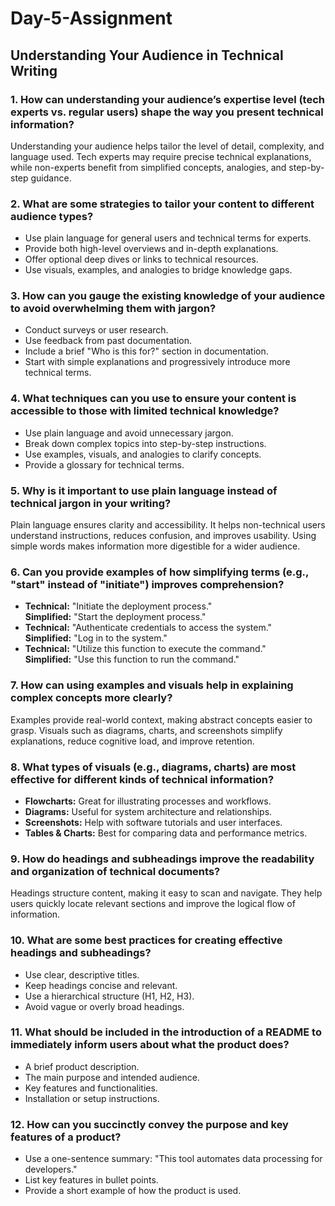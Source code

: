 # Day-5-Assignment
## Understanding Your Audience in Technical Writing

### 1. How can understanding your audience’s expertise level (tech experts vs. regular users) shape the way you present technical information?  
Understanding your audience helps tailor the level of detail, complexity, and language used. Tech experts may require precise technical explanations, while non-experts benefit from simplified concepts, analogies, and step-by-step guidance.

### 2. What are some strategies to tailor your content to different audience types?  
- Use plain language for general users and technical terms for experts.  
- Provide both high-level overviews and in-depth explanations.  
- Offer optional deep dives or links to technical resources.  
- Use visuals, examples, and analogies to bridge knowledge gaps.  

### 3. How can you gauge the existing knowledge of your audience to avoid overwhelming them with jargon?  
- Conduct surveys or user research.  
- Use feedback from past documentation.  
- Include a brief "Who is this for?" section in documentation.  
- Start with simple explanations and progressively introduce more technical terms.  

### 4. What techniques can you use to ensure your content is accessible to those with limited technical knowledge?  
- Use plain language and avoid unnecessary jargon.  
- Break down complex topics into step-by-step instructions.  
- Use examples, visuals, and analogies to clarify concepts.  
- Provide a glossary for technical terms.  

### 5. Why is it important to use plain language instead of technical jargon in your writing?  
Plain language ensures clarity and accessibility. It helps non-technical users understand instructions, reduces confusion, and improves usability. Using simple words makes information more digestible for a wider audience.

### 6. Can you provide examples of how simplifying terms (e.g., "start" instead of "initiate") improves comprehension?  
- **Technical:** "Initiate the deployment process."  
  **Simplified:** "Start the deployment process."  
- **Technical:** "Authenticate credentials to access the system."  
  **Simplified:** "Log in to the system."  
- **Technical:** "Utilize this function to execute the command."  
  **Simplified:** "Use this function to run the command."  

### 7. How can using examples and visuals help in explaining complex concepts more clearly?  
Examples provide real-world context, making abstract concepts easier to grasp. Visuals such as diagrams, charts, and screenshots simplify explanations, reduce cognitive load, and improve retention.

### 8. What types of visuals (e.g., diagrams, charts) are most effective for different kinds of technical information?  
- **Flowcharts:** Great for illustrating processes and workflows.  
- **Diagrams:** Useful for system architecture and relationships.  
- **Screenshots:** Help with software tutorials and user interfaces.  
- **Tables & Charts:** Best for comparing data and performance metrics.  

### 9. How do headings and subheadings improve the readability and organization of technical documents?  
Headings structure content, making it easy to scan and navigate. They help users quickly locate relevant sections and improve the logical flow of information.

### 10. What are some best practices for creating effective headings and subheadings?  
- Use clear, descriptive titles.  
- Keep headings concise and relevant.  
- Use a hierarchical structure (H1, H2, H3).  
- Avoid vague or overly broad headings.  

### 11. What should be included in the introduction of a README to immediately inform users about what the product does?  
- A brief product description.  
- The main purpose and intended audience.  
- Key features and functionalities.  
- Installation or setup instructions.  

### 12. How can you succinctly convey the purpose and key features of a product?  
- Use a one-sentence summary: "This tool automates data processing for developers."  
- List key features in bullet points.  
- Provide a short example of how the product is used.  
